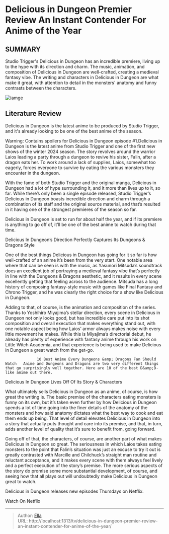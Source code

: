 # Delicious in Dungeon Premier Review An Instant Contender For Anime of the Year


## SUMMARY 



  Studio Trigger&#39;s Delicious in Dungeon has an incredible premiere, living up to the hype with its direction and charm.   The music, animation, and composition of Delicious in Dungeon are well-crafted, creating a medieval fantasy vibe.   The writing and characters in Delicious in Dungeon are what make it great, with attention to detail in the monsters&#39; anatomy and funny contrasts between the characters.  

![iamge](https://static1.srcdn.com/wordpress/wp-content/uploads/2023/07/delicious-in-dungeon_a-dungeon-dinner.jpg)

## Literature Review
Delicious in Dungeon is the latest anime to be produced by Studio Trigger, and it&#39;s already looking to be one of the best anime of the season.




Warning: Contains spoilers for Delicious in Dungeon episode #1.Delicious in Dungeon is the latest anime from Studio Trigger and one of the first new shows of the winter 2024 season. The story revolves around the warrior Laios leading a party through a dungeon to revive his sister, Falin, after a dragon eats her. To work around a lack of supplies, Laios, somewhat too eagerly, forces everyone to survive by eating the various monsters they encounter in the dungeon.




With the fame of both Studio Trigger and the original manga, Delicious in Dungeon had a lot of hype surrounding it, and it more than lives up to it, so far. While there’s only been a single episode released, Studio Trigger’s Delicious in Dungeon boasts incredible direction and charm through a combination of its staff and the original source material, and that’s resulted in it having one of the strongest premieres of the season so far.

          

Delicious in Dungeon is set to run for about half the year, and if its premiere is anything to go off of, it’ll be one of the best anime to watch during that time.


 Delicious In Dungeon’s Direction Perfectly Captures Its Dungeons &amp; Dragons Style 
          




One of the best things Delicious in Dungeon has going for it so far is how well-crafted of an anime it’s been from the very start. One notable area where that can be seen is with the music, as Yasunori Mitsuda’s soundtrack does an excellent job of portraying a medieval fantasy vibe that’s perfectly in line with the Dungeons &amp; Dragons aesthetic, and it results in every scene excellently getting that feeling across to the audience. Mitsuda has a long history of composing fantasy-style music with games like Final Fantasy and Chrono Trigger, and he was clearly the right choice for a show like Delicious in Dungeon.

Adding to that, of course, is the animation and composition of the series. Thanks to Yoshihiro Miyajima’s stellar direction, every scene in Delicious in Dungeon not only looks good, but has incredible care put into its shot composition and overall execution that makes everything stand out, with one notable aspect being how Laios’ armor always makes noise with every little movement he makes. While this is Miyajima’s directorial debut, he already has plenty of experience with fantasy anime through his work on Little Witch Academia, and that experience is being used to make Delicious in Dungeon a great watch from the get-go.




                  10 Best Anime Every Dungeons &amp; Dragons Fan Should Watch   Anime and Dungeons and Dragons are two very different things that go surprisingly well together. Here are 10 of the best D&amp;D-like anime out there.    



 Delicious In Dungeon Lives Off Of Its Story &amp; Characters 
          

What ultimately sells Delicious in Dungeon as an anime, of course, is how great the writing is. The basic premise of the characters eating monsters is funny on its own, but it’s taken even further by how Delicious in Dungeon spends a lot of time going into the finer details of the anatomy of the monsters and how said anatomy dictates what the best way to cook and eat them ends up being. That level of detail elevates Delicious in Dungeon into a story that actually puts thought and care into its premise, and that, in turn, adds another level of quality that it’s sure to benefit from, going forward.




Going off of that, the characters, of course, are another part of what makes Delicious in Dungeon so great. The seriousness in which Laios takes eating monsters to the point that Falin’s situation was just an excuse to try it out is greatly contrasted with Marcille and Chilchuck’s straight man routine and reluctant acceptance, and it makes every scene with them always feel lively and a perfect execution of the story’s premise. The more serious aspects of the story do promise some more substantial development, of course, and seeing how that all plays out will undoubtedly make Delicious in Dungeon great to watch.

Delicious in Dungeon releases new episodes Thursdays on Netflix.

Watch On Netflix



---

> Author: [Ella](https://instagram.hk.cn/)  
> URL: http://localhost:1313/tv/delicious-in-dungeon-premier-review-an-instant-contender-for-anime-of-the-year/  

